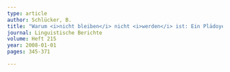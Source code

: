 ```yaml
---
type: article
author: Schlücker, B.
title: "Warum <i>nicht bleiben</i> nicht <i>werden</i> ist: Ein Plädoyer gegen die Dualität von <i>werden</i> und <i>bleiben</i>"
journal: Linguistische Berichte
volume: Heft 215
year: 2008-01-01
pages: 345-371

---
```

